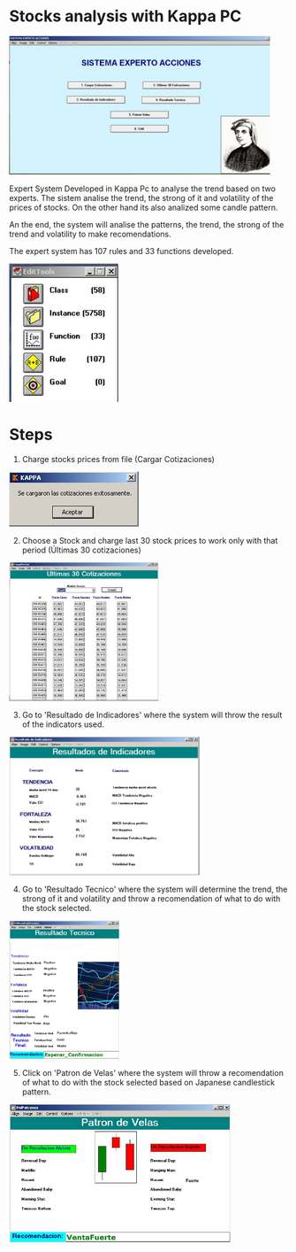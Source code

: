 # Stocks analysis with Kappa PC


<img src="./images/capture.jpg" height="250px" />

Expert System Developed in Kappa Pc to analyse the trend based on two experts.
The sistem analise the trend, the strong of it and volatility of the prices of stocks.
On the other hand its also analized some candle pattern.

An the end, the system will analise the patterns, the trend, 
the strong of the trend and volatility to make recomendations.


The expert system has 107 rules and 33 functions developed.

<img src="./images/capture2.jpg" height="250px" />


# Steps

1) Charge stocks prices from file (Cargar Cotizaciones)

<img src="./images/step1.jpg" />


2) Choose a Stock and charge last 30 stock prices to work only with that period (Últimas 30 cotizaciones)

<img src="./images/step2.jpg" height="250px" />


3) Go to 'Resultado de Indicadores' where the system will throw the result of the indicators used.


<img src="./images/step3.jpg" height="250px" />


4) Go to 'Resultado Tecnico'  where the system will determine the trend, the strong of it and volatility and throw a 
recomendation of what to do with the stock selected.

<img src="./images/step4.jpg" height="250px" />


5) Click on 'Patron de Velas'  where the system will throw a 
recomendation of what to do with the stock selected based on Japanese candlestick pattern.

<img src="./images/step5.jpg" height="250px" />
